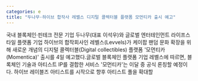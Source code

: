 ```yaml
---
categories: e
title: "두나무·하이브 합작사 레벨스 디지털 콜렉터블 플랫폼 모먼티카 출시 예고"
---
```

국내 블록체인·핀테크 전문 기업 두나무(대표 이석우)와 글로벌 엔터테인먼트 라이프스타일 플랫폼 기업 하이브의 합작회사인 레벨스(Levvels)가 케이팝 팬덤 문화 확장을 위해 새로운 개념의 디지털 콜렉터블(Digital collectibles) 플랫폼 &#39;모먼티카(Momentica)&#39; 출시를 4일 예고했다.글로벌 블록체인 플랫폼 기업 레벨스에 따르면, 블록체인 기술과 아티스트 IP를 결합한 서비스 &#39;모먼티카&#39;는 이달 중 공식 론칭할 예정이다. 하이브 레이블즈 아티스트를 시작으로 향후 아티스트 풀을 확대할